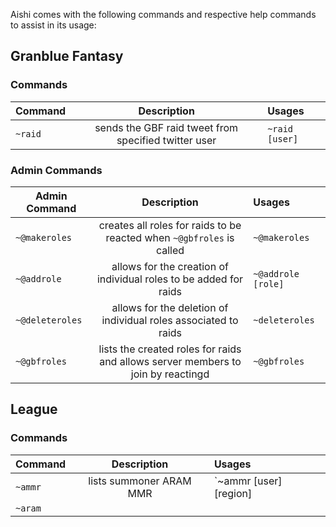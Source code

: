 Aishi comes with the following commands and respective help commands to assist in its usage:

## **Granblue Fantasy**
### Commands
|Command        |Description                                                                     |Usages            |
|---------------|:------------------------------------------------------------------------------:|:-----------------|
|`~raid`        |sends the GBF raid tweet from specified twitter user                            |`~raid [user]`    |

### **Admin Commands**
|Admin Command  |Description                                                                     |Usages            |
|---------------|:------------------------------------------------------------------------------:|:-----------------|
|`~@makeroles`  |creates all roles for raids to be reacted when `~@gbfroles` is called           |`~@makeroles`     |
|`~@addrole`    |allows for the creation of individual roles to be added for raids               |`~@addrole [role]`|
|`~@deleteroles`|allows for the deletion of individual roles associated to raids                 |`~deleteroles`    |
|`~@gbfroles`   |lists the created roles for raids and allows server members to join by reactingd|`~@gbfroles`      |


## **League**
### Commands
|Command|Description            |Usages                |
|-------|:---------------------:|:---------------------|
|`~ammr`|lists summoner ARAM MMR|`~ammr [user] [region]|
|`~aram`|
